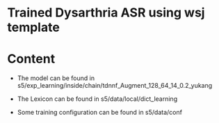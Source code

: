 <h1>Trained Dysarthria ASR using wsj template</h1>


<h1> Content</h1>

* The model can be found in s5/exp_learning/inside/chain/tdnnf_Augment_128_64_14_0.2_yukang

* The Lexicon can be found in s5/data/local/dict_learning

* Some training configuration can be found in s5/data/conf